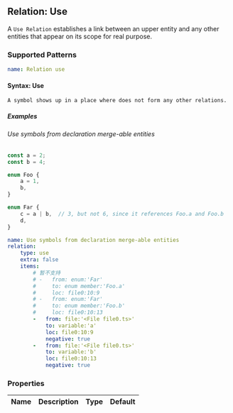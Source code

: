 ## Relation: Use

A `Use Relation` establishes a link between an upper entity and any other entities that appear on its scope for real
purpose.

### Supported Patterns

```yaml
name: Relation use
```

#### Syntax: Use

```text
A symbol shows up in a place where does not form any other relations.
```

##### Examples

###### Use symbols from declaration merge-able entities

```ts
const a = 2;
const b = 4;

enum Foo {
    a = 1,
    b,
}

enum Far {
    c = a | b,  // 3, but not 6, since it references Foo.a and Foo.b
    d,
}
```

```yaml
name: Use symbols from declaration merge-able entities
relation:
    type: use
    extra: false
    items:
        # 暂不支持
        # -   from: enum:'Far'
        #     to: enum member:'Foo.a'
        #     loc: file0:10:9
        # -   from: enum:'Far'
        #     to: enum member:'Foo.b'
        #     loc: file0:10:13
        -   from: file:'<File file0.ts>'
            to: variable:'a'
            loc: file0:10:9
            negative: true
        -   from: file:'<File file0.ts>'
            to: variable:'b'
            loc: file0:10:13
            negative: true
```

### Properties

| Name | Description | Type | Default |
|------|-------------|:----:|:-------:|

